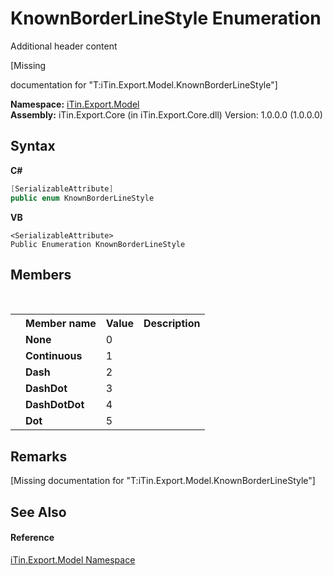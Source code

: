 # KnownBorderLineStyle Enumeration
Additional header content 

\[Missing <summary> documentation for "T:iTin.Export.Model.KnownBorderLineStyle"\]

**Namespace:**&nbsp;<a href="ef57ffcc-e95e-b212-5a46-9aa6f5a3511f">iTin.Export.Model</a><br />**Assembly:**&nbsp;iTin.Export.Core (in iTin.Export.Core.dll) Version: 1.0.0.0 (1.0.0.0)

## Syntax

**C#**<br />
``` C#
[SerializableAttribute]
public enum KnownBorderLineStyle
```

**VB**<br />
``` VB
<SerializableAttribute>
Public Enumeration KnownBorderLineStyle
```


## Members
&nbsp;<table><tr><th></th><th>Member name</th><th>Value</th><th>Description</th></tr><tr><td /><td target="F:iTin.Export.Model.KnownBorderLineStyle.None">**None**</td><td>0</td><td /></tr><tr><td /><td target="F:iTin.Export.Model.KnownBorderLineStyle.Continuous">**Continuous**</td><td>1</td><td /></tr><tr><td /><td target="F:iTin.Export.Model.KnownBorderLineStyle.Dash">**Dash**</td><td>2</td><td /></tr><tr><td /><td target="F:iTin.Export.Model.KnownBorderLineStyle.DashDot">**DashDot**</td><td>3</td><td /></tr><tr><td /><td target="F:iTin.Export.Model.KnownBorderLineStyle.DashDotDot">**DashDotDot**</td><td>4</td><td /></tr><tr><td /><td target="F:iTin.Export.Model.KnownBorderLineStyle.Dot">**Dot**</td><td>5</td><td /></tr></table>

## Remarks
\[Missing <remarks> documentation for "T:iTin.Export.Model.KnownBorderLineStyle"\]

## See Also


#### Reference
<a href="ef57ffcc-e95e-b212-5a46-9aa6f5a3511f">iTin.Export.Model Namespace</a><br />